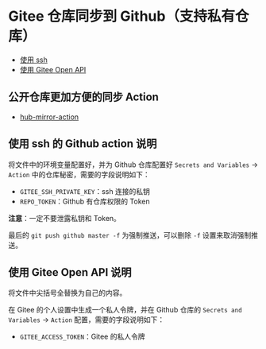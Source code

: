 # Gitee 仓库同步到 Github（支持私有仓库）
- [使用 ssh](ssh-to-gitee.yml)
- [使用 Gitee Open API](gitee-open-api.yml)

## 公开仓库更加方便的同步 Action
- [hub-mirror-action](https://github.com/Yikun/hub-mirror-action)

## 使用 ssh 的 Github action 说明
将文件中的环境变量配置好，并为 Github 仓库配置好 `Secrets and Variables` -> `Action` 中的仓库秘密，需要的字段说明如下：
- `GITEE_SSH_PRIVATE_KEY`：ssh 连接的私钥
- `REPO_TOKEN`：Github 有仓库权限的 Token

**注意**：一定不要泄露私钥和 Token。

最后的 `git push github master -f` 为强制推送，可以删除 `-f` 设置来取消强制推送。

## 使用 Gitee Open API 说明
将文件中尖括号全替换为自己的内容。

在 Gitee 的个人设置中生成一个私人令牌，并在 Github 仓库的 `Secrets and Variables` -> `Action` 配置，需要的字段说明如下：
- `GITEE_ACCESS_TOKEN`：Gitee 的私人令牌
